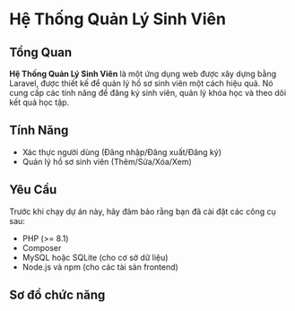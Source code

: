 # Hệ Thống Quản Lý Sinh Viên

## Tổng Quan
**Hệ Thống Quản Lý Sinh Viên** là một ứng dụng web được xây dựng bằng Laravel, được thiết kế để quản lý hồ sơ sinh viên một cách hiệu quả. Nó cung cấp các tính năng để đăng ký sinh viên, quản lý khóa học và theo dõi kết quả học tập.

## Tính Năng
- Xác thực người dùng (Đăng nhập/Đăng xuất/Đăng ký)
- Quản lý hồ sơ sinh viên (Thêm/Sửa/Xóa/Xem)

## Yêu Cầu
Trước khi chạy dự án này, hãy đảm bảo rằng bạn đã cài đặt các công cụ sau:
- PHP (>= 8.1)
- Composer
- MySQL hoặc SQLite (cho cơ sở dữ liệu)
- Node.js và npm (cho các tài sản frontend)

## Sơ đồ chức năng

